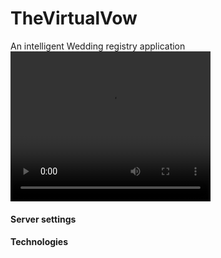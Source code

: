 # TheVirtualVow
An intelligent Wedding registry application
<br>
<video width="320" height="240" controls>
  <source src="images/Demo.mov" type="video/mp4">
Your browser does not support the video tag.
</video>
<br>
<h4>Server settings</h4>

<h4>Technologies</h4>
